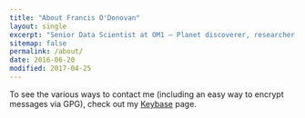```yaml
---
title: "About Francis O'Donovan"
layout: single
excerpt: "Senior Data Scientist at OM1 – Planet discoverer, researcher, developer, geek."
sitemap: false
permalink: /about/
date: 2016-06-20
modified: 2017-04-25
---
```


To see the various ways to contact me (including an easy way to encrypt messages via GPG),
check out my [Keybase](https://keybase.io/proinsias) page.

<!--
---
ads: false
share: false
author: false
image:
  feature: about-michael-collage-2016.jpg
  teaser: about-teaser.jpg
---

-->

<!--
Oh hey --- I'm Michael Rose, just another boring, tattooed, time traveling designer from Buffalo, New York. I'm into drawing [portraits of strangers]({{ site.url }}/paperfaces/) on an iPad, eating popcorn and [chicken wings](http://www.duffswings.com "Duff's Famous Wings"), watching dust collect on my [vinyl record collection](http://www.discogs.com/user/mmistakes/collection), and playing the occasional iOS game.

## Contact

Have more questions? If they're related to creating art on an iPad I've likely answered them in the [Frequently Asked Questions]({{ site.url }}/faqs/) section of the website. For all other inquires...

<div markdown="0"><a href="{{ site.url }}/contact/" class="btn"><svg class="icon"><use xlink:href="#icon-comments"></use></svg> Message Me</a></div>
-->
